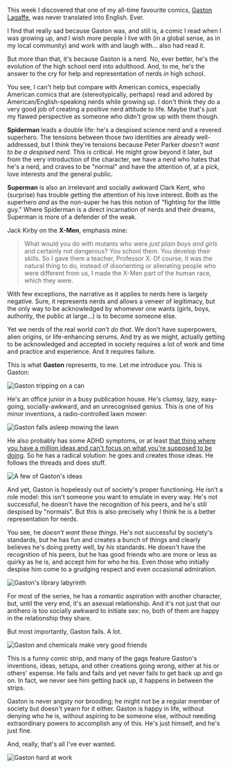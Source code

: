 This week I discovered that one of my all-time favourite comics, [Gaston Lagaffe](https://en.wikipedia.org/wiki/Gaston_(comics)), was never translated into English. Ever.

I find that really sad because Gaston was, and still is, a comic I read when I was growing up, and I wish more people I live with (in a global sense, as in my local community) and work with and laugh with… also had read it.

But more than that, it's because Gaston is a nerd. No, ever better, he's the evolution of the high school nerd into adulthood. And, to me, he's the answer to the cry for help and representation of nerds _in_ high school.

You see, I can't help but compare with American comics, especially American comics that are (stereotypically, perhaps) read and adored by American/English-speaking nerds while growing up. I don't think they do a very good job of creating a positive nerd attitude to life. Maybe that's just my flawed perspective as someone who didn't grow up with them though.

**Spiderman** leads a double life: he's a despised science nerd and a revered superhero. The tensions between those two identities are already well-addressed, but I think they're tensions because Peter Parker _doesn't want to be a despised nerd_. This is critical. He might grow beyond it later, but from the very introduction of the character, we have a nerd who hates that he's a nerd, and craves to be "normal" and have the attention of, at a pick, love interests and the general public.

**Superman** is also an irrelevant and socially awkward Clark Kent, who (surprise) has trouble getting the attention of his love interest. Both as the superhero _and_ as the non-super he has this notion of "fighting for the little guy." Where Spiderman is a direct incarnation of nerds and their dreams, Superman is more of a defender of the weak.

Jack Kirby on the **X-Men**, emphasis mine:
> What would you do with mutants who were _just plain boys and girls_ and certainly not dangerous? You school them. You develop their skills. So I gave them a teacher, Professor X. Of course, it was the natural thing to do, instead of disorienting or alienating people who were different from us, I made the X-Men part of the human race, which they were.

With few exceptions, the narrative as it applies to nerds here is largely negative. Sure, it represents nerds and allows a veneer of legitimacy, but the only way to be acknowledged by whomever one wants (girls, boys, authority, the public at large…) is to become someone else.

Yet we nerds of the real world _can't do that_. We don't have superpowers, alien origins, or life-enhancing serums. And try as we might, actually getting to be acknowledged and accepted in society requires a lot of work and time and practice and experience. And it requires failure.

This is what **Gaston** represents, to me. Let me introduce you. This is Gaston:

![Gaston tripping on a can](http://www.marsuproductions.com/lib/media/Gaston-115-GA.jpg)

He's an office junior in a busy publication house. He's clumsy, lazy, easy-going, socially-awkward, and an unrecognised genius. This is one of his minor inventions, a radio-controlled lawn mower:

![Gaston falls asleep mowing the lawn](https://25.media.tumblr.com/tumblr_m586s7WWGx1rq3prxo1_500.jpg)

He also probably has some ADHD symptoms, or at least [that thing where you have a million ideas and can't focus on what you're supposed to be doing](https://medium.com/@randileeharper/mental-health-adhd-ca63b1836fa1). So he has a radical solution: he goes and creates those ideas. He follows the threads and does stuff.

![A few of Gaston's ideas](http://images.delcampe.com/img_large/auction/000/339/798/878_002.jpg)

And yet, Gaston is hopelessly out of society's proper functioning. He isn't a role model: this isn't someone you want to emulate in every way. He's not successful, he doesn't have the recognition of his peers, and he's still despised by "normals". But this is also precisely why I think he is a better representation for nerds.

You see, he _doesn't want these things_. He's not successful by society's standards, but he has fun and creates a bunch of things and clearly believes he's doing pretty well, by _his_ standards. He doesn't have the recognition of his peers, but he has good friends who are more or less as quirky as he is, and accept him for who he his. Even those who initially despise him come to a grudging respect and even occasional admiration.

![Gaston's library labyrinth](https://67.media.tumblr.com/10f782ed5f4ad23eba3bade7cf314200/tumblr_inline_nlju0gsT4o1sjdbdf_1280.jpg)

For most of the series, he has a romantic aspiration with another character, but, until the very end, it's an asexual relationship. And it's not just that our antihero is too socially awkward to initiate sex: no, both of them are happy in the relationship they share.

But most importantly, Gaston fails. A lot.

![Gaston and chemicals make very good friends](http://www.nerdlich.org/wp-content/uploads/2015/06/gaston-lagaffe-006-e1435401013245.jpg)

This is a funny comic strip, and many of the gags feature Gaston's inventions, ideas, setups, and other creations going wrong, either at his or others' expense. He fails and fails and yet never fails to get back up and go on. In fact, we never see him getting back up, it happens in between the strips.

Gaston is never angsty nor brooding; he might not be a regular member of society but doesn't yearn for it either. Gaston is happy in life, without denying who he is, without aspiring to be someone else, without needing extraordinary powers to accomplish any of this. He's just himself, and he's just fine.

And, really, that's all I've ever wanted.

![Gaston hard at work](http://podcast.widoobiz.com.s3.amazonaws.com/wp-content/uploads/2015/06/gaston-lagaffe-une-600x400.png)
